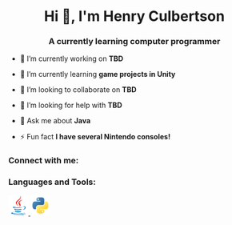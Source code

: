 <h1 align="center">Hi 👋, I'm Henry Culbertson</h1>
<h3 align="center">A currently learning computer programmer</h3>

- 🔭 I’m currently working on **TBD**

- 🌱 I’m currently learning **game projects in Unity**

- 👯 I’m looking to collaborate on **TBD**

- 🤝 I’m looking for help with **TBD**

- 💬 Ask me about **Java**

- ⚡ Fun fact **I have several Nintendo consoles!**

<h3 align="left">Connect with me:</h3>
<p align="left">
</p>

<h3 align="left">Languages and Tools:</h3>
<p align="left"> <a href="https://www.java.com" target="_blank" rel="noreferrer"> <img src="https://raw.githubusercontent.com/devicons/devicon/master/icons/java/java-original.svg" alt="java" width="40" height="40"/> </a> <a href="https://www.python.org" target="_blank" rel="noreferrer"> <img src="https://raw.githubusercontent.com/devicons/devicon/master/icons/python/python-original.svg" alt="python" width="40" height="40"/> </a> </p>
